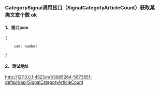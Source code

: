 ### CategorySignal调用接口（SignalCategotyArticleCount）获取某类文章个数 ok

#### 1、接口json

```
{

    sum: number

}
```

#### 2、测试地址

http://127.0.0.1:4523/m1/5985264-5673651-default/api/SignalCategotyArticleCount

<img title="" src="http://localhost:8890/static/picture/article/1.jpg" alt="">

### 
